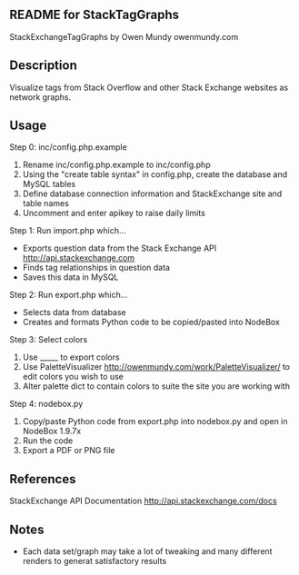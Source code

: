 
README for StackTagGraphs
-------

StackExchangeTagGraphs by Owen Mundy owenmundy.com



Description
-------

Visualize tags from Stack Overflow and other Stack Exchange websites as network graphs.



Usage
-------

Step 0: inc/config.php.example

 1. Rename inc/config.php.example to inc/config.php
 2. Using the "create table syntax" in config.php, create the database and MySQL tables
 3. Define database connection information and StackExchange site and table names
 4. Uncomment and enter apikey to raise daily limits

Step 1: Run import.php which...

 * Exports question data from the Stack Exchange API http://api.stackexchange.com 
 * Finds tag relationships in question data
 * Saves this data in MySQL

Step 2: Run export.php which...

 * Selects data from database
 * Creates and formats Python code to be copied/pasted into NodeBox

Step 3: Select colors

 1. Use _____ to export colors
 2. Use PaletteVisualizer http://owenmundy.com/work/PaletteVisualizer/ to edit colors you wish to use
 3. Alter palette dict to contain colors to suite the site you are working with

Step 4: nodebox.py

 1. Copy/paste Python code from export.php into nodebox.py and open in NodeBox 1.9.7x
 2. Run the code
 3. Export a PDF or PNG file



References
-------

StackExchange API Documentation http://api.stackexchange.com/docs



Notes
-------

 * Each data set/graph may take a lot of tweaking and many different renders to generat satisfactory results

